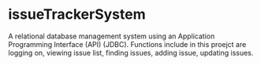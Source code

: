 # issueTrackerSystem

A relational database management system using an Application Programming Interface (API) (JDBC). Functions include in this proejct are logging on, viewing issue list, finding issues, adding issue, updating issues.
